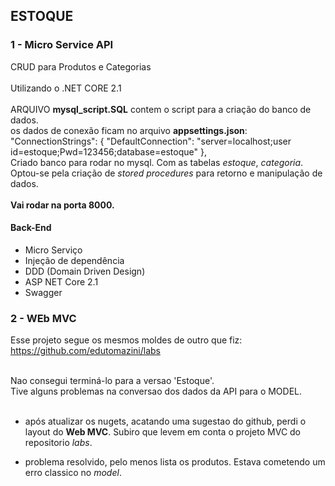 ## ESTOQUE
### 1 - Micro Service API<br>
  CRUD para Produtos e Categorias <br><br>
  Utilizando o .NET CORE 2.1<br><br>
  ARQUIVO <b>mysql_script.SQL</b> contem o script para a criação do banco de dados.<br>
  os dados de conexão ficam no arquivo <b>appsettings.json</b>:<br>
    "ConnectionStrings": {
    "DefaultConnection": "server=localhost;user id=estoque;Pwd=123456;database=estoque"
  },<br>
  Criado banco para rodar no mysql. Com as tabelas <i>estoque</i>, <i>categoria</i>. Optou-se pela criação de <i>stored procedures</i> para retorno e manipulação de dados.<br><br>
  <b>Vai rodar na porta 8000.</b>
#### Back-End
- Micro Serviço
- Injeção de dependência
- DDD (Domain Driven Design) 
- ASP NET Core 2.1
- Swagger

   
### 2 - WEb MVC<br>
Esse projeto segue os mesmos moldes de outro que fiz:<br>
https://github.com/edutomazini/labs<br><br>

Nao consegui terminá-lo para a versao 'Estoque'.<br>
Tive alguns problemas na conversao dos dados da API para o MODEL.<br><br>

* após atualizar os nugets, acatando uma sugestao do github, perdi o layout do <b>Web MVC</b>. Subiro que levem em conta o projeto MVC do repositorio <i>labs</i>.<br>

* problema resolvido, pelo menos lista os produtos. Estava cometendo um erro classico no <i>model</i>.
